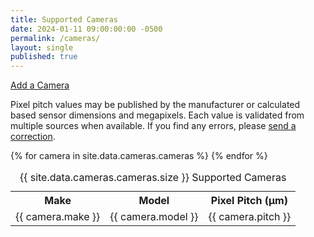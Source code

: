 ```yaml
---
title: Supported Cameras
date: 2024-01-11 09:00:00:00 -0500
permalink: /cameras/
layout: single
published: true
---
```


<a href="mailto:diff@590.mozmail.com?subject=diffraction.cAm Add a Camera">Add a Camera</a>

Pixel pitch values may be published by the manufacturer or calculated based sensor dimensions and megapixels. Each value is validated from multiple sources when available. If you find any errors, please <a href="mailto:diff@590.mozmail.com?subject=diffraction.cAm Correction">send a correction</a>.

<table id="supported-cameras">
<caption>{{ site.data.cameras.cameras.size }} Supported Cameras</caption>
<tr>
  <th>Make</th>
  <th>Model</th>
  <th>Pixel Pitch (μm)</th>
</tr>
{% for camera in site.data.cameras.cameras %}
<tr>
  <td>{{ camera.make }}</td>
  <td>{{ camera.model }}</td>
  <td>{{ camera.pitch }}</td>
</tr>
{% endfor %}
</table>
